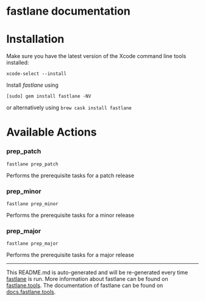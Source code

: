 fastlane documentation
================
# Installation

Make sure you have the latest version of the Xcode command line tools installed:

```
xcode-select --install
```

Install _fastlane_ using
```
[sudo] gem install fastlane -NV
```
or alternatively using `brew cask install fastlane`

# Available Actions
### prep_patch
```
fastlane prep_patch
```
Performs the prerequisite tasks for a patch release
### prep_minor
```
fastlane prep_minor
```
Performs the prerequisite tasks for a minor release
### prep_major
```
fastlane prep_major
```
Performs the prerequisite tasks for a major release

----

This README.md is auto-generated and will be re-generated every time [fastlane](https://fastlane.tools) is run.
More information about fastlane can be found on [fastlane.tools](https://fastlane.tools).
The documentation of fastlane can be found on [docs.fastlane.tools](https://docs.fastlane.tools).
